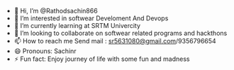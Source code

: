 - 👋 Hi, I’m @Rathodsachin866
- 👀 I’m interested in softwear Develoment And Devops 
- 🌱 I’m currently learning at SRTM Univercity
- 💞️ I’m looking to collaborate on softwear related programs and hackthons
- 📫 How to reach me Send mail : sr5631080@gmail.com/9356796654
- 😄 Pronouns: Sachinr
- ⚡ Fun fact: Enjoy journey of life with some fun and madness 

<!---
Rathodsachin866/Rathodsachin866 is a ✨ special ✨ repository because its `README.md` (this file) appears on your GitHub profile.
You can click the Preview link to take a look at your changes.
--->
